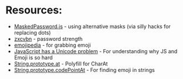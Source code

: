 


Resources:
==========

* [MaskedPassword.js](https://www.sitepoint.com/better-passwords-1-the-masked-password-field/) - using alternative masks (via silly hacks for replacing dots)
* [zxcvbn](https://github.com/dropbox/zxcvbn) - password strength
* [emojipedia](http://emojipedia.org/) - for grabbing emoji
* [JavaScript has a Unicode problem](https://mathiasbynens.be/notes/javascript-unicode) - For understanding why JS and Emoji is so hard
* [String.prototype.at](https://github.com/mathiasbynens/String.prototype.at) - Polyfill for CharAt
* [String.prototype.codePointAt](https://github.com/mathiasbynens/String.prototype.codePointAt) - For finding emoji in strings
